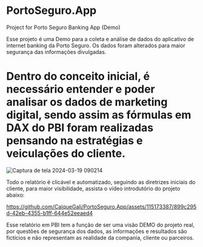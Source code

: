 # PortoSeguro.App
Project for Porto Seguro Banking App (Demo)

Esse projeto é uma Demo para a coleta e análise de dados do aplicativo de internet banking da Porto Seguro. Os dados foram alterados para maior segurança das informações divulgadas.

# Dentro do conceito inicial, é necessário entender e poder analisar os dados de marketing digital, sendo assim as fórmulas em DAX do PBI foram realizadas pensando na estratégias e veiculações do cliente. 

![Captura de tela 2024-03-19 090214](https://github.com/CaiqueGali/PortoSeguro.App/assets/115173387/85a5c27c-0139-4028-880f-07ff0ce8b946)

Todo o relatório é clicável e automatizado, seguindo as diretrizes iniciais do cliente, para maior visibilidade, assista o vídeo introdutório do projeto abaixo: 

https://github.com/CaiqueGali/PortoSeguro.App/assets/115173387/899c295d-42eb-4355-b1ff-644e52eeaed4

Esse relatório em PBI tem a função de ser uma visão DEMO do projeto real, por questões de segurança dos dados, as informações e resultados são fictícios e não representam as realidade da compania, cliente ou parceiros.
